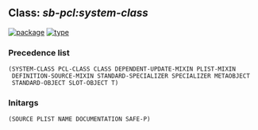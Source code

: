 ## Class: ***sb-pcl:system-class***
[![package](https://img.shields.io/badge/Package-SB--PCL-5f9ea0.svg?style=social&colorA=999999)](../) [![type](https://img.shields.io/badge/Type-Class-5f9ea0.svg?style=social&colorA=999999)](../#class) 
### Precedence list
```
(SYSTEM-CLASS PCL-CLASS CLASS DEPENDENT-UPDATE-MIXIN PLIST-MIXIN
 DEFINITION-SOURCE-MIXIN STANDARD-SPECIALIZER SPECIALIZER METAOBJECT
 STANDARD-OBJECT SLOT-OBJECT T)
```
### Initargs
```
(SOURCE PLIST NAME DOCUMENTATION SAFE-P)
```
